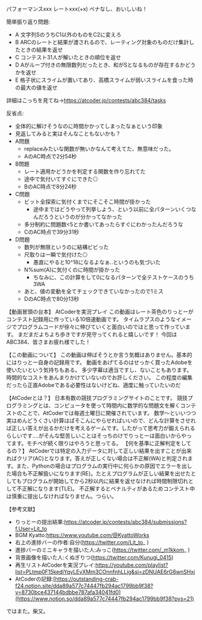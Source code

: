 パフォーマンスxxx レートxxx(+x) ペナなし、おいしいね！

簡単振り返り問題:

- A  文字列SのうちC1以外のものをC2に変えろ
- B  ARCのレートと結果が渡されるので、レーティング対象のものだけ集計したときの結果を返せ
- C  コンテスト31人が解いたときの順位を返せ
- D  Aがループ付きの無限数列だったとき、和がSとなるものが存在するかどうかを返せ
- E  格子状にスライムが置いてあり、高橋スライムが弱いスライムを食った時の最大の値を返せ

詳細はこっちを見てね→https://atcoder.jp/contests/abc384/tasks

反省点:

-   全体的に解けそうなのに時間かかってしまったなぁという印象
-   見返してみると実はそんなこともないかも？
-   A問題
    -   replaceみたいな関数が無いかなんて考えてた、無意味だった。
    -   AのAC時点で2分54秒
-   B問題 
    -   レート適用かどうかを判定する関数を作り忘れてた
    -   途中で気付いてすぐにできた◎
    -   BのAC時点で8分24秒
-   C問題
    -   ビット全探索に気付くまでにそこそこ時間が掛かった
        -   途中まではどうやって列挙しよう、という以前に全パターンいくつなんだろうというのが分かってなかった
    -   多分制約に問題数<5とか書いてあったらすぐにわかったんだろうな
    -   CのAC時点で39分31秒
-   D問題
    -   数列が無限というのに結構ビビった
    -   尺取りは一瞬で気付けた◎
        -   愚直にやると10^18になるよなぁ..というのも気づいた
    -   N%sum(A)に気付くのに時間が掛かった
        -   ちなみに、この計算をして0になるパターンで全テストケースのうち3WA
    -   あと、値の変動を全てチェックできていなかったので1ミス
    -   DのAC時点で80分13秒

【動画冒頭の台本】
AtCoderを実況プレイ
この動画はレート茶色のりっとーがコンテスト記録用に作っている10倍速動画です。
タイムラプスのようなイメージでプログラムコードが徐々に伸びていくと面白いのではと思って作っています。
まだまだよちよち歩きですが見守ってくれると嬉しいです！
今回はABC384、皆さまお疲れ様でした！

【この動画について】
この動画は伸ばそうとか言う気概はありません。基本的にはりっとー自身の記録用です。
動画をあげてるのはせっかく買ったAdobeを使いたいという気持ちもある。
多少字幕は適当ですし、ないこともあります。時間的なコストをあんまりかけていないのでお許しください。
この程度の編集だったら正直Adobeである必要性はないけどね、適度に触っていたいのだ

【AtCoderとは？】
日本有数の競技プログラミングサイトのことです。
競技プログラミングとは、コンピュータを使って時間内に数学的な問題文を解くコンテストのことで、AtCoderでは毎週土曜日に開催されています。
数学～といいつつ実はめんどうくさい計算はぱそこんにやらせればいいので、どんな計算をさせれば正しい答えが出るかだけを考えるゲームです。したがって思考力が鍛えられるらしいです....がそんな堅苦しいことはそっちのけでりっとーは面白いからやってます。モチベが続く限りはやろうと思ってる。
【何を基準に正解判定をしてるの？】
AtCoderでは特定の入力データに対して正しい結果を出すことが出来ればクリア(AC)となります。答えが正しくない場合は不正解(WA)と判定されます。また、Pythonの場合はプログラムの実行中に何らかの原因でエラーを出した場合も不正解扱いになります(RE)。たとえプログラムが正しい結果を出せたとしてもプログラムが開始してから2秒以内に結果を返せなければ時間制限切れとして不正解になります(TLE)。
不正解するとペナルティがあるためコンテスト中は慎重に提出しなければなりません。つらい。

【参考文献】

- りっとーの提出結果:https://atcoder.jp/contests/abc384/submissions?f.User=Lit_to
- BGM Kyatto:https://www.youtube.com/@KyattoWorks
- 右上の進捗バーの作者:自分(https://twitter.com/Lit_to_ )
- 進捗バーのミニキャラを描いた人:みっこ(https://twitter.com/_m1kkom_ )
- 背景画像を描いた人:くぬぎりつ(https://twitter.com/Kunugi_0415)
- 再生リストAtCoderを実況プレイ:https://youtube.com/playlist?list=PLtmp0F15kediYqyLEvXMm3COnnfnhLLjg&si=zDNUAE6rG6wnSHxj
- AtCoderの記録:[https://outstanding-crab-f24.notion.site/dda89a577c74447fb294ac1799bb9f38?v=8730bce437144bdbbe787afa34041fd0](https://www.notion.so/dda89a577c74447fb294ac1799bb9f38?pvs=21)

ではまた。柴又。
